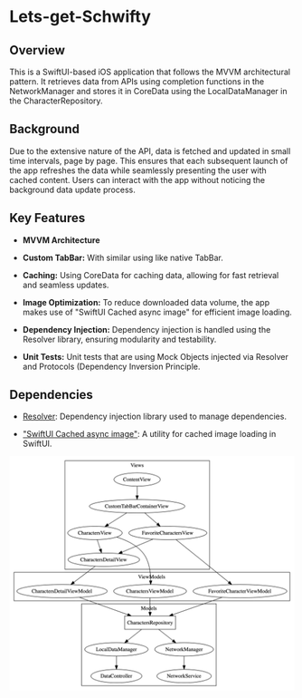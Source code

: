 # Lets-get-Schwifty

## Overview
This is a SwiftUI-based iOS application that follows the MVVM architectural pattern. It retrieves data from APIs using completion functions in the NetworkManager and stores it in CoreData using the LocalDataManager in the CharacterRepository.

## Background
Due to the extensive nature of the API, data is fetched and updated in small time intervals, page by page. This ensures that each subsequent launch of the app refreshes the data while seamlessly presenting the user with cached content. Users can interact with the app without noticing the background data update process.

## Key Features
- **MVVM Architecture**

- **Custom TabBar:** With similar using like native TabBar.

- **Caching:** Using CoreData for caching data, allowing for fast retrieval and seamless updates.

- **Image Optimization:** To reduce downloaded data volume, the app makes use of "SwiftUI Cached async image" for efficient image loading.

- **Dependency Injection:** Dependency injection is handled using the Resolver library, ensuring modularity and testability.

- **Unit Tests:** Unit tests that are using Mock Objects injected via Resolver and Protocols (Dependency Inversion Principle.


## Dependencies
- [Resolver](https://github.com/hmlongco/Resolver): Dependency injection library used to manage dependencies.

- ["SwiftUI Cached async image"](https://github.com/lorenzofiamingo/swiftui-cached-async-image): A utility for cached image loading in SwiftUI.

![Graphviz](https://github.com/dvdtrsnk/Lets-get-Schwifty/blob/main/graphviz.png)

